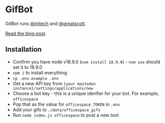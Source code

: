 # GifBot

GitBot runs [@initech](https://beep.town/@initech) and [@greatscott](https://beep.town/@greatscott).

[Read the blog post](https://rknight.me/blog/building-a-mastodon-gif-bot).

## Installation

- Confirm you have node v18.9.0 (`nvm install 18.9.0`) - `nvm use` should set it to 18.9.0
- `npm i` to install everything
- `cp .env.example .env`
- Get a new API key from `{your mastodon instance}/settings/applications/new`
- Choose a bot key - this is a unique idenfier for your bot. For example, `officespace`
- Pop that as the value for `officespace_TOKEN` in `.env`
- Add your gifs to `./data/officespace_gifs`
- Run `node index.js officespace` to post a new toot